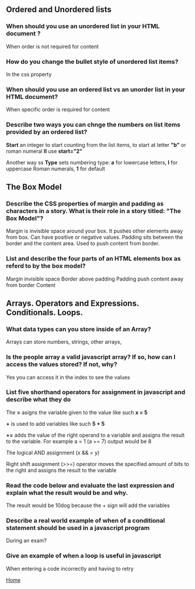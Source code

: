 ## Ordered and Unordered lists

### When should you use an **unordered list** in your HTML document ?

When order is not required for content

### How do you change the **bullet style** of unordered list items?

In the css property 

### When should you use an **ordered list** vs an **unorder list** in your HTML document? 

When specific order is required for content 

### Describe two ways you can chnge the numbers on **list items** provided by an **ordered list**?

**Start**  an integer to start counting from the list items, to start at letter **"b"** or roman numeral **II** use **start="2"**

Another way ss **Type** sets numbering type: **a** for lowercase letters, **I** for uppercase Roman numerals, **1** for default 

## The Box Model

### Describe the CSS properties of **margin** and **padding** as characters in a story. What is their role in a story titled: "The Box Model"?

Margin is invisible space around your box. It pushes other elements away from box. Can have positive or negative values. 
Padding sits between the border and the content area. Used to push content from border.

### List and describe the four parts of an HTML elements box as referd to by the **box model**?

Margin invisible space
Border above padding
Padding push content away from border
Content

## Arrays. Operators and Expressions. Conditionals. Loops.

### What **data types** can you store inside of an **Array**?

Arrays can store numbers, strings, other arrays, 

### Is the **people** array a valid javascript array? If so, how can I access the values stored? If not, why? 

Yes you can access it in the index to see the values 

### List five shorthand operators for assignment in javascript and describe what they do

The **=** asigns the variable given to the value like such **x = 5**

**+** is used to add variables like such **5 + 5**

**+=** adds the value of the right operand to a variable and assigns the result to the variable. For example a = 1 (a += 7) output would be 8

The logical AND assignment (x && = y)

Right shift assignment (>>=) operator moves the specified amount of bits to the right and assigns the result to the variable 

### Read the code below and evaluate the last **expression** and explain what the result would be and why.

The result would be 10dog because the + sign will add the variables 

### Describe a real world example of when of a conditional statement should be used in a javascript program 

During an exam?

### Give an example of when a **loop** is useful in javascript

When entering a code incorrectly and having to retry 

[Home](https://shiloh206.github.io/reading-notes)